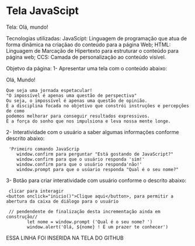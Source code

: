 # Tela JavaScipt
 Tela: Olá, mundo!

 Tecnologias utilizadas:
 JavaScipt: Linguagem de programação que atua de forma dinãmica na criaçãao do conteúdo para a página Web; 
 HTML: Linguagem de Marcação de Hipertexto para estruturar o conteúdo para página web;
 CCS: Camada de personalização ao conteúdo visível.

 Objetvo da página:
 1- Apresentar uma tela com o conteúdo abaixo:

 Olá, Mundo!
   
    Que seja uma jornada espetacular!
    "O impossível é apenas uma questão de perspectiva"
    Ou seja, o impossível é apenas uma questão de opinião.
    É a disciplina focada no objetivo que constrói instruções e percepções de como
    podemos melhorar para conseguir resultados expressivos.
    É a força do sonho que nos impulsiona e leva nossa mente longe.

 2- Interatividade com o usuário a saber algumas informações conforme descrito abaixo:

     'Primeiro comando JavaScrip
        window.confirm para perguntar "Está gostando de JavaScript?"
        window.confirm para que o usuário responda 'sim!'
        window.confirm para que o usuário responda'não!'
        window.prompt para que o usúario responda "Qual é o seu nome?"

 3-  Botão para criar interatividade com usuário conforme o descrito abaixo:

     clicar para interagir 
    <button onclick="inicio()">Clique aqui</button>, para permitir a abertura da caixa de diálogo para o usuário
    
     // pendendente de finalização desta incrementação ainda em construção//   
            let nome = window.prompt ('Qual é o seu nome? ')
            window.alert('Olá, ${nome} ! É um prazer te conhecer') 
 
 

 
 


 ESSA LINHA FOI INSERIDA NA TELA DO GITHUB
